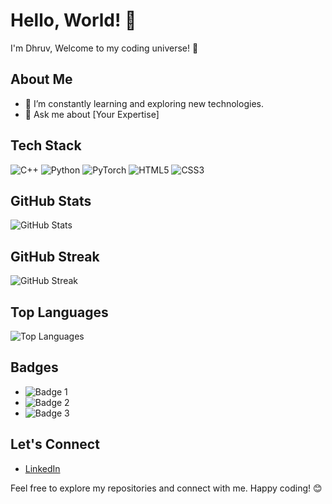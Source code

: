 # Hello, World! 👋

I'm Dhruv, Welcome to my coding universe! 🚀

## About Me

<!-- 🔭 I’m currently working on []-->
- 🌱 I’m constantly learning and exploring new technologies.
- 💬 Ask me about [Your Expertise]

## Tech Stack

![C++](https://img.shields.io/badge/c++-%2300599C.svg?style=for-the-badge&logo=c%2B%2B&logoColor=white)
![Python](https://img.shields.io/badge/python-3670A0?style=for-the-badge&logo=python&logoColor=ffdd54)
![PyTorch](https://img.shields.io/badge/PyTorch-%23EE4C2C.svg?style=for-the-badge&logo=PyTorch&logoColor=white)
![HTML5](https://img.shields.io/badge/html5-%23E34F26.svg?style=for-the-badge&logo=html5&logoColor=white)
![CSS3](https://img.shields.io/badge/css3-%231572B6.svg?style=for-the-badge&logo=css3&logoColor=white)


## GitHub Stats

![GitHub Stats](https://github-readme-stats.vercel.app/api?username=DhruvK-Sethi&show_icons=true&count_private=true&hide=prs,issues,contribs&theme=radical)

## GitHub Streak

![GitHub Streak](https://github-readme-streak-stats.herokuapp.com/?user=DhruvK-Sethi&theme=radical)

## Top Languages

![Top Languages](https://github-readme-stats.vercel.app/api/top-langs/?username=DhruvK-Sethi&layout=compact&theme=radical)

## Badges

- ![Badge 1](https://img.shields.io/badge/-Badge1-ff69b4)
- ![Badge 2](https://img.shields.io/badge/-Badge2-blue)
- ![Badge 3](https://img.shields.io/badge/-Badge3-green)

## Let's Connect

- [LinkedIn](https://www.linkedin.com/in/your-linkedin)

Feel free to explore my repositories and connect with me. Happy coding! 😊
